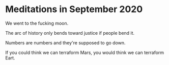 # Meditations in September 2020

We went to the fucking moon.

The arc of history only bends toward justice if people bend it.

Numbers are numbers and they're supposed to go down.

If you could think we can terraform Mars, you would think we can terraform Eart.
